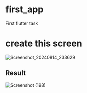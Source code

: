 # first_app

First flutter task
 # create this screen 
  ![Screenshot_20240814_233629](https://github.com/user-attachments/assets/113ccc83-79ac-4c08-83fd-89bc4969c245)



## Result

![Screenshot (198)](https://github.com/user-attachments/assets/b0a4a92b-966b-4a16-86eb-7e6013919157)
